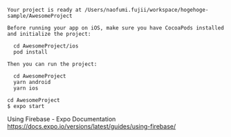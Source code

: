 ```
Your project is ready at /Users/naofumi.fujii/workspace/hogehoge-sample/AwesomeProject

Before running your app on iOS, make sure you have CocoaPods installed and initialize the project:

  cd AwesomeProject/ios
  pod install

Then you can run the project:

  cd AwesomeProject
  yarn android
  yarn ios
```

```
cd AwesomeProject
$ expo start
```

Using Firebase - Expo Documentation https://docs.expo.io/versions/latest/guides/using-firebase/
